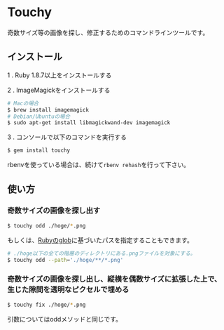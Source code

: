 # Touchy

奇数サイズ等の画像を探し、修正するためのコマンドラインツールです。

## インストール

1 . Ruby 1.8.7以上をインストールする

2 . ImageMagickをインストールする

```bash
# Macの場合
$ brew install imagemagick
# Debian/Ubuntuの場合
$ sudo apt-get install libmagickwand-dev imagemagick
```

3 . コンソールで以下のコマンドを実行する

```bash
$ gem install touchy
```

rbenvを使っている場合は、続けて`rbenv rehash`を行って下さい。

## 使い方

### 奇数サイズの画像を探し出す

```bash
$ touchy odd ./hoge/*.png
```

もしくは、[Rubyのglob](http://docs.ruby-lang.org/ja/1.9.3/method/Dir/s/glob.html)に基づいたパスを指定することもできます。

```bash
# ./hoge以下の全ての階層のディレクトリにある.pngファイルを対象にする。
$ touchy odd --path='./hoge/**/*.png'
```

### 奇数サイズの画像を探し出し、縦横を偶数サイズに拡張した上で、生じた隙間を透明なピクセルで埋める

```bash
$ touchy fix ./hoge/*.png
```

引数についてはoddメソッドと同じです。
